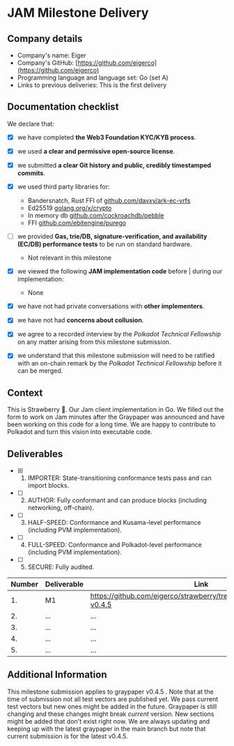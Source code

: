 # JAM Milestone Delivery 


## Company details


- Company's name: Eiger
- Company's GitHub: [https://github.com/eigerco](https://github.com/eigerco)
- Programming language and language set: Go (set A)
- Links to previous deliveries: This is the first delivery


## Documentation checklist


We declare that:

- [x] we have completed **the Web3 Foundation KYC/KYB process**.
- [x] we used **a clear and permissive open-source license**.
- [x] we submitted **a clear Git history and public, credibly timestamped commits**.
- [x] we used third party libraries for:
  - Bandersnatch, Rust FFI of [github.com/davxy/ark-ec-vrfs](https://github.com/davxy/ark-ec-vrfs)
  - Ed25519 [golang.org/x/crypto](golang.org/x/crypto)
  - In memory db [github.com/cockroachdb/pebble](github.com/cockroachdb/pebble)
  - FFI [github.com/ebitengine/purego](github.com/ebitengine/purego)
- [ ] we provided **Gas, trie/DB, signature-verification, and availability (EC/DB) performance tests** to be run on standard hardware.
  - Not relevant in this milestone
- [x] we viewed the following **JAM implementation code** before | during our implementation: 
  - None
- [x] we have not had private conversations with **other implementers**.
- [x] we have not had **concerns about collusion**.
- [x] we agree to a recorded interview by the *Polkadot Technical Fellowship* on any matter arising from this milestone submission.
- [x] we understand that this milestone submission will need to be ratified with an on-chain remark by the *Polkadot Technical Fellowship* before it can be merged.



## Context

This is Strawberry 🍓. Our Jam client implementation in Go. We filled out the form to work on Jam minutes after the Graypaper was announced and have been working on this code for a long time. We are happy to contribute to Polkadot and turn this vision into executable code.


## Deliverables


- [x] 1. IMPORTER: State-transitioning conformance tests pass and can import blocks.
- [ ] 2. AUTHOR: Fully conformant and can produce blocks (including networking, off-chain).
- [ ] 3. HALF-SPEED: Conformance and Kusama-level performance (including PVM implementation).
- [ ] 4. FULL-SPEED: Conformance and Polkadot-level performance (including PVM implementation).
- [ ] 5. SECURE: Fully audited.



| Number	| Deliverable	| Link	 | Notes |
|---------|-------------|--------|-------|
|1.	| M1 | https://github.com/eigerco/strawberry/tree/submission/graypaper-v0.4.5| V0.4.5 |
|2.	|...	        | ...	   |...    |
|3.	|...	        | ...	   |...    |
|4.	|...	        | ...	   |...    |
|5.	|...	        | ...	   |...    |


## Additional Information

This milestone submission applies to graypaper v0.4.5 . Note that at the time of submission not all test vectors are published yet. We pass current test vectors but new ones might be added in the future. Graypaper is still changing and these changes might break *current* version. New sections might be added that don't exist right now. We are always updating and keeping up with the latest graypaper in the main branch but note that current submission is for the latest v0.4.5.